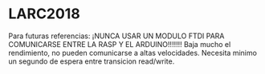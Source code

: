 # LARC2018

Para futuras referencias:
¡NUNCA USAR UN MODULO FTDI PARA COMUNICARSE ENTRE LA RASP Y EL ARDUINO!!!!!!!
Baja mucho el rendimiento, no pueden comunicarse a altas velocidades. Necesita minimo
un segundo de espera entre transicion read/write.
